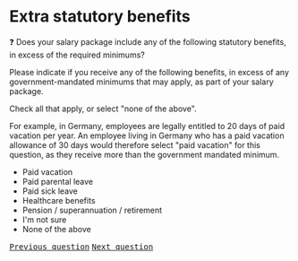 # Extra statutory benefits

:question: Does your salary package include any of the following statutory benefits, in excess of the required minimums?

Please indicate if you receive any of the following benefits, in excess of any government-mandated minimums that may apply, as part of your salary package.

Check all that apply, or select "none of the above".

For example, in Germany, employees are legally entitled to 20 days of paid vacation per year. An employee living in Germany who has a paid vacation allowance of 30 days would therefore select "paid vacation" for this question, as they receive more than the government mandated minimum.

- Paid vacation
- Paid parental leave
- Paid sick leave
- Healthcare benefits
- Pension / superannuation / retirement
- I'm not sure
- None of the above

<kbd>[Previous question](./Da_2_statutory_benefits.md)</kbd>
<kbd>[Next question](Da_4_non_statutory_benefits.md)</kbd>